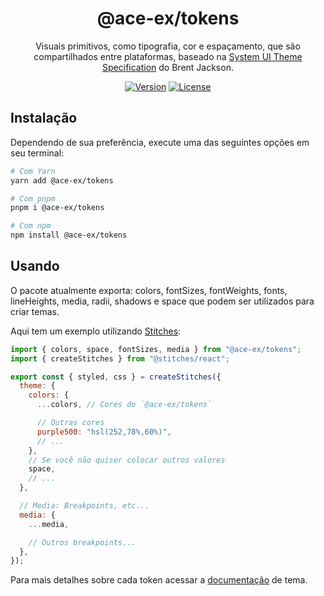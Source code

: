 <div align="center">

# @ace-ex/tokens

Visuais primitivos, como tipografia, cor e espaçamento, que são compartilhados entre plataformas, baseado na [System UI Theme Specification](https://github.com/system-ui/theme-specification) do Brent Jackson.

[![Version](https://img.shields.io/npm/v/@ace-ex/tokens)](https://www.npmjs.com/package/@ace-ex/tokens) [![License](https://img.shields.io/badge/licence-MIT-blue)](https://github.com/dkshs/ace-ex-ui/blob/main/packages/tokens/LICENSE)

</div>

## Instalação

Dependendo de sua preferência, execute uma das seguintes opções em seu terminal:

```sh
# Com Yarn
yarn add @ace-ex/tokens

# Com pnpm
pnpm i @ace-ex/tokens

# Com npm
npm install @ace-ex/tokens
```

## Usando

O pacote atualmente exporta: colors, fontSizes, fontWeights, fonts, lineHeights, media, radii, shadows e space que podem ser utilizados para criar temas.

Aqui tem um exemplo utilizando [Stitches](https://stitches.dev/):

```jsx
import { colors, space, fontSizes, media } from "@ace-ex/tokens";
import { createStitches } from "@stitches/react";

export const { styled, css } = createStitches({
  theme: {
    colors: {
      ...colors, // Cores do `@ace-ex/tokens`

      // Outras cores
      purple500: "hsl(252,78%,60%)",
      // ...
    },
    // Se você não quiser colocar outros valores
    space,
    // ...
  },

  // Media: Breakpoints, etc...
  media: {
    ...media,

    // Outros breakpoints...
  },
});
```

Para mais detalhes sobre cada token acessar a [documentação](https://ace-ex-ui.vercel.app/?path=/docs/features-theme-tema--page) de tema.
